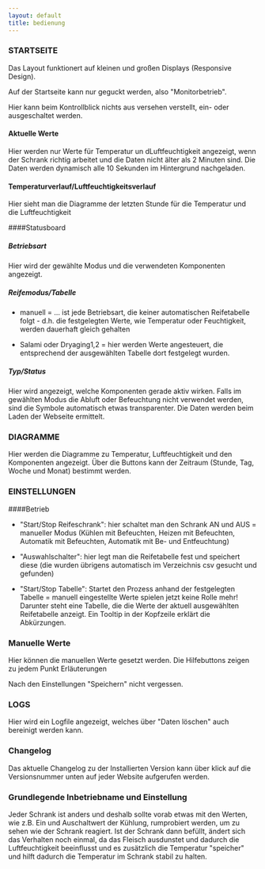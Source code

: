 ```yaml
---
layout: default
title: bedienung
---
```

### STARTSEITE
Das Layout funktionert auf kleinen und großen Displays (Responsive Design).

Auf der Startseite kann nur geguckt werden, also "Monitorbetrieb".

Hier kann beim Kontrollblick nichts aus versehen verstellt, ein- oder ausgeschaltet werden.

#### Aktuelle Werte
Hier werden nur Werte für Temperatur un dLuftfeuchtigkeit angezeigt, wenn der Schrank richtig arbeitet und die Daten nicht älter als 2 Minuten sind. Die Daten werden dynamisch alle 10 Sekunden im Hintergrund nachgeladen.

#### Temperaturverlauf/Luftfeuchtigkeitsverlauf
Hier sieht man die Diagramme der letzten Stunde für die Temperatur und die Luftfeuchtigkeit

####Statusboard 
##### Betriebsart
Hier wird der gewählte Modus und die verwendeten Komponenten angezeigt. 

##### Reifemodus/Tabelle
* manuell = ... ist jede Betriebsart, die keiner automatischen Reifetabelle folgt - d.h. die festgelegten Werte, wie Temperatur oder Feuchtigkeit, werden dauerhaft gleich gehalten

* Salami oder Dryaging1,2 = hier werden Werte angesteuert, die entsprechend der ausgewählten Tabelle dort festgelegt wurden.

##### Typ/Status 
Hier wird angezeigt, welche Komponenten gerade aktiv wirken. Falls im gewählten Modus die Abluft oder Befeuchtung nicht verwendet werden, sind die Symbole automatisch etwas transparenter. Die Daten werden beim Laden der Webseite ermittelt.


### DIAGRAMME
Hier werden die Diagramme zu Temperatur, Luftfeuchtigkeit und den Komponenten angezeigt. Über die Buttons kann der Zeitraum (Stunde, Tag, Woche und Monat) bestimmt werden. 

### EINSTELLUNGEN
####Betrieb
* "Start/Stop Reifeschrank": hier schaltet man den Schrank AN und AUS = manueller Modus (Kühlen mit Befeuchten, Heizen mit Befeuchten, Automatik mit Befeuchten, Automatik mit Be- und Entfeuchtung)

* "Auswahlschalter": hier legt man die Reifetabelle fest und speichert diese (die wurden übrigens automatisch im Verzeichnis csv gesucht und gefunden)

* "Start/Stop Tabelle": Startet den Prozess anhand der festgelegten Tabelle = manuell eingestellte Werte spielen jetzt keine Rolle mehr!
Darunter steht eine Tabelle, die die Werte der aktuell ausgewählten Reifetabelle anzeigt. Ein Tooltip in der Kopfzeile erklärt die Abkürzungen. 

### Manuelle Werte
Hier können die manuellen Werte gesetzt werden. Die Hilfebuttons zeigen zu jedem Punkt Erläuterungen

Nach den Einstellungen "Speichern" nicht vergessen.

### LOGS
Hier wird ein Logfile angezeigt, welches über "Daten löschen" auch bereinigt werden kann.

### Changelog
Das aktuelle Changelog zu der Installierten Version kann über klick auf die Versionsnummer unten auf jeder Website aufgerufen werden.

### Grundlegende Inbetriebname und Einstellung
Jeder Schrank ist anders und deshalb sollte vorab etwas mit den Werten, wie z.B. Ein und Auschaltwert der Kühlung, rumprobiert werden, um zu sehen wie der Schrank reagiert. Ist der Schrank dann befüllt, ändert sich das Verhalten noch einmal, da das Fleisch ausdunstet und dadurch die Luftfeuchtigkeit beeinflusst und es zusätzlich die Temperatur "speicher" und hilft dadurch die Temperatur im Schrank stabil zu halten.
